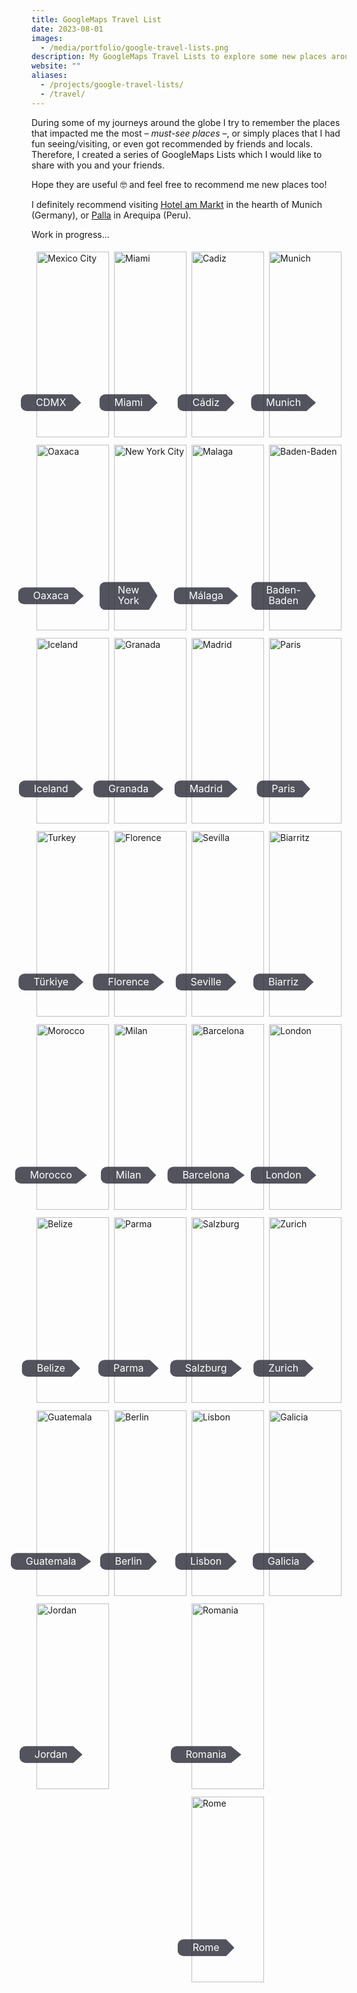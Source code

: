 ```yaml
---
title: GoogleMaps Travel List
date: 2023-08-01
images:
  - /media/portfolio/google-travel-lists.png
description: My GoogleMaps Travel Lists to explore some new places around the globe.
website: ""
aliases:
  - /projects/google-travel-lists/
  - /travel/
---
```


During some of my journeys around the globe I try to remember the places that impacted me the most – _must-see places_ –, or simply places that I had fun seeing/visiting, or even got recommended by friends and locals. Therefore, I created a series of GoogleMaps Lists which I would like to share with you and your friends.

Hope they are useful 🤓 and feel free to recommend me new places too!

I definitely recommend visiting [Hotel am Markt](https://www.hotel-am-markt.eu/) in the hearth of Munich (Germany), or [Palla](https://www.palla.pe/) in Arequipa (Peru).

Work in progress...

<!-- STYLESHEET CSS -->

<style>
  div {
    box-sizing: border-box !important;
  }

  img {
    margin-bottom: 0.5em !important;
  }

  .travel_row_img_grid {
    display: -ms-flexbox;
    display: flex;
    -ms-flex-wrap: wrap;
    flex-wrap: wrap;
    padding: 0 4px;
  }

  .travel_column_img_grid {
    -ms-flex: 25%;
    flex: 25%;
    max-width: 25%;
    padding: 0 4px;
  }

  .travel_column_img_grid img {
    margin-top: 5px;
    vertical-align: middle;
    width: 100%;
  }

  @media screen and (max-width: 800px) {
    .travel_column_img_grid {
      -ms-flex: 50%;
      flex: 50%;
      max-width: 50%;
    }

    .travel_container_img_grid .button-class {
      color: white;
      font-size: 16px;
      line-height: 1.1;
    }
  }

  @media screen and (max-width: 600px) {
    .travel_column_img_grid {
      -ms-flex: 100%;
      flex: 100%;
      max-width: 100%;
    }

    .travel_container_img_grid .button-class {
      color: white;
      font-size: 18px;
      line-height: 1.1;
    }
  }

  .travel_container_img_grid {
    position: relative;
    width: 100%;
    max-width: 400px;
  }

  .travel_container_img_grid img {
    width: 100%;
    height: auto;
  }

  .travel_container_img_grid .button-class {
    position: absolute;
    top: 80%;
    left: 20%;
    transform: translate(-50%, -50%);
    -ms-transform: translate(-50%, -50%);
    background-color: rgb(40, 42, 54, 0.8);
    color: white;
    font-size: 16px;
    line-height: 1.1;
    padding: 5px 24px;
    border: none;
    cursor: pointer;
    border-radius: 10px;
    text-align: center;
    clip-path: polygon(0% 0%, 85% 0%, 100% 50%, 85% 100%, 0% 100%);
  }

  .travel_container_img_grid .button-class:hover {
    background-color: rgb(41, 98, 255, 0.9);
    cursor: pointer;
  }
</style>

<div class="travel_row_img_grid">
  <div class="travel_column_img_grid">
    <a href="https://goo.gl/maps/xweG7kQr8jq8omd36" target="_blank" rel="noreferrer nofollow external">
    <div class="travel_container_img_grid">
      <img src="/media/gmaps-images/cdmx-mexico.webp" alt="Mexico City">
        <div class="button-class">CDMX</div>
    </div>
    </a>
    <a href="https://goo.gl/maps/YGVFEnzAQyd8rTt17" target="_blank" rel="noreferrer nofollow external">
    <div class="travel_container_img_grid">
      <img src="/media/gmaps-images/oaxaca-mexico.webp" alt="Oaxaca">
        <div class="button-class">Oaxaca</div>
    </div>
    </a>
    <a href="https://goo.gl/maps/Rmu2vJUvN9Y8a6bV9" target="_blank" rel="noreferrer nofollow external">
    <div class="travel_container_img_grid">
      <img src="/media/gmaps-images/iceland-country.webp" alt="Iceland">
        <div class="button-class">Iceland</div>
    </div>
    </a>
    <a href="https://goo.gl/maps/ayVeY3vubnoMDRhK6" target="_blank" rel="noreferrer nofollow external">
    <div class="travel_container_img_grid">
      <img src="/media/gmaps-images/turkey.webp" alt="Turkey">
        <div class="button-class">Türkiye</div>
    </div>
    </a>
    <a href="https://goo.gl/maps/D8Fo9d9fbXcT25CM8" target="_blank" rel="noreferrer nofollow external">
    <div class="travel_container_img_grid">
      <img src="/media/gmaps-images/morocco.webp" alt="Morocco">
        <div class="button-class">Morocco</div>
    </div>
    </a>
    <a href="https://goo.gl/maps/HHyqSqxHs2ZR94UW8" target="_blank" rel="noreferrer nofollow external">
    <div class="travel_container_img_grid">
      <img src="/media/gmaps-images/belize.webp" alt="Belize">
        <div class="button-class">Belize</div>
    </div>
    </a>
    <a href="https://goo.gl/maps/86zTscXooBzyB5rt5" target="_blank" rel="noreferrer nofollow external">
    <div class="travel_container_img_grid">
      <img src="/media/gmaps-images/guatemala.webp" alt="Guatemala">
        <div class="button-class">Guatemala</div>
    </div>
    </a>
    <a href="https://goo.gl/maps/qA5qUYUCNLadKLTP9" target="_blank" rel="noreferrer nofollow external">
    <div class="travel_container_img_grid">
      <img src="/media/gmaps-images/jordan.webp" alt="Jordan">
        <div class="button-class">Jordan</div>
    </div>
    </a>
  </div>

  <div class="travel_column_img_grid">
  <a href="https://goo.gl/maps/1JEc36CbsZi9HZw27" target="_blank" rel="noreferrer nofollow external">
    <div class="travel_container_img_grid">
      <img src="/media/gmaps-images/miami-usa.webp" alt="Miami">
        <div class="button-class">Miami</div>
    </div>
    </a>
    <a href="https://goo.gl/maps/qvcjPQ7uvk4XVBKm7" target="_blank" rel="noreferrer nofollow external">
    <div class="travel_container_img_grid">
      <img src="/media/gmaps-images/newyork-usa.webp" alt="New York City">
        <div class="button-class">New York</div>
    </div>
    </a>
    <a href="https://goo.gl/maps/6yRd5DN27anUrUYA7" target="_blank" rel="noreferrer nofollow external">
    <div class="travel_container_img_grid">
      <img src="/media/gmaps-images/granada.webp" alt="Granada">
        <div class="button-class">Granada</div>
    </div>
    </a>
    <a href="https://goo.gl/maps/5K2mFWgBtBV84AaA7" target="_blank" rel="noreferrer nofollow external">
    <div class="travel_container_img_grid">
      <img src="/media/gmaps-images/florence.webp" alt="Florence">
        <div class="button-class">Florence</div>
    </div>
    </a>
    <a href="https://goo.gl/maps/UrjF3Yw5TazsLQPv9" target="_blank" rel="noreferrer nofollow external">
    <div class="travel_container_img_grid">
      <img src="/media/gmaps-images/milan-italy.webp" alt="Milan">
        <div class="button-class">Milan</div>
    </div>
    </a>
    <a href="https://goo.gl/maps/2tC9w1GtTQB1LPaFA" target="_blank" rel="noreferrer nofollow external">
    <div class="travel_container_img_grid">
      <img src="/media/gmaps-images/parma-italy.webp" alt="Parma">
        <div class="button-class">Parma</div>
    </div>
    </a>
    <a href="https://goo.gl/maps/8QbYc92sPVZwr8MLA" target="_blank" rel="noreferrer nofollow external">
    <div class="travel_container_img_grid">
      <img src="/media/gmaps-images/berlin.webp" alt="Berlin">
        <div class="button-class">Berlin</div>
    </div>
    </a>
  </div>

  <div class="travel_column_img_grid">
  <a href="https://goo.gl/maps/n4KSVZf3ekJ84hjR7" target="_blank" rel="noreferrer nofollow external">
    <div class="travel_container_img_grid">
      <img src="/media/gmaps-images/cadiz-spain.webp" alt="Cadiz">
        <div class="button-class">Cádiz</div>
    </div>
    </a>
    <a href="https://goo.gl/maps/mkBBDkF7Qhfo8A5TA" target="_blank" rel="noreferrer nofollow external">
    <div class="travel_container_img_grid">
      <img src="/media/gmaps-images/malaga-spain.webp" alt="Malaga">
        <div class="button-class">Málaga</div>
    </div>
    </a>
    <a href="https://goo.gl/maps/uVDZCEa1vLotgps78" target="_blank" rel="noreferrer nofollow external">
    <div class="travel_container_img_grid">
      <img src="/media/gmaps-images/madrid-spain.webp" alt="Madrid">
        <div class="button-class">Madrid</div>
    </div>
    </a>
    <a href="https://goo.gl/maps/hgW4NTkVMnJECMa48" target="_blank" rel="noreferrer nofollow external">
    <div class="travel_container_img_grid">
      <img src="/media/gmaps-images/seville-spain.webp" alt="Sevilla">
        <div class="button-class">Seville</div>
    </div>
    </a>
    <a href="https://goo.gl/maps/nTyJNb5FmzRLmDya6" target="_blank" rel="noreferrer nofollow external">
    <div class="travel_container_img_grid">
      <img src="/media/gmaps-images/barcelona-spain.webp" alt="Barcelona">
        <div class="button-class">Barcelona</div>
    </div>
    </a>
    <a href="https://goo.gl/maps/R5pfav5PYXFutu5ZA" target="_blank" rel="noreferrer nofollow external">
    <div class="travel_container_img_grid">
      <img src="/media/gmaps-images/salzburg-austria.webp" alt="Salzburg">
        <div class="button-class">Salzburg</div>
    </div>
    </a>
    <a href="https://goo.gl/maps/EJLfYTQYK52T8v9i6" target="_blank" rel="noreferrer nofollow external">
    <div class="travel_container_img_grid">
      <img src="/media/gmaps-images/lisbon-portugal.webp" alt="Lisbon">
        <div class="button-class">Lisbon</div>
    </div>
    </a>
    <a href="https://goo.gl/maps/FP7pv556qRE5tLAU6" target="_blank" rel="noreferrer nofollow external">
    <div class="travel_container_img_grid">
      <img src="/media/gmaps-images/romania.webp" alt="Romania">
        <div class="button-class">Romania</div>
    </div>
    </a>
    <a href="https://goo.gl/maps/jRU7rsrGZeddLUDU6" target="_blank" rel="noreferrer nofollow external">
    <div class="travel_container_img_grid">
      <img src="/media/gmaps-images/rome-italy.webp" alt="Rome">
        <div class="button-class">Rome</div>
    </div>
    </a>
  </div>

  <div class="travel_column_img_grid">
  <a href="https://goo.gl/maps/KmzMJEcfaZ5vkoNy6" target="_blank" rel="noreferrer nofollow external">
    <div class="travel_container_img_grid">
      <img src="/media/gmaps-images/munich-germany.webp" alt="Munich">
        <div class="button-class">Munich</div>
    </div>
    </a>
    <a href="https://goo.gl/maps/4FGi7FsyRsE4spNM8" target="_blank" rel="noreferrer nofollow external">
    <div class="travel_container_img_grid">
      <img src="/media/gmaps-images/baden-baden-germany.webp" alt="Baden-Baden">
        <div class="button-class">Baden-Baden</div>
    </div>
    </a>
    <a href="https://goo.gl/maps/CEKdSx2KLyCCzdT86" target="_blank" rel="noreferrer nofollow external">
    <div class="travel_container_img_grid">
      <img src="/media/gmaps-images/paris-france.webp" alt="Paris">
        <div class="button-class">Paris</div>
    </div>
    </a>
    <a href="https://goo.gl/maps/H7mSw7aMbakJ5EgW8" target="_blank" rel="noreferrer nofollow external">
    <div class="travel_container_img_grid">
      <img src="/media/gmaps-images/biarritz-france.webp" alt="Biarritz">
        <div class="button-class">Biarriz</div>
    </div>
    </a>
    <a href="https://goo.gl/maps/KAUGawBPehRiiXxf8" target="_blank" rel="noreferrer nofollow external">
    <div class="travel_container_img_grid">
      <img src="/media/gmaps-images/london-uk.webp" alt="London">
        <div class="button-class">London</div>
    </div>
    </a>
    <a href="https://goo.gl/maps/pLRcEdderVNTi7c26" target="_blank" rel="noreferrer nofollow external">
    <div class="travel_container_img_grid">
      <img src="/media/gmaps-images/zurich-switzerland.webp" alt="Zurich">
        <div class="button-class">Zurich</div>
    </div>
    </a>
    <a href="https://goo.gl/maps/qWG8QBSKsyZPNLnE8" target="_blank" rel="noreferrer nofollow external">
    <div class="travel_container_img_grid">
      <img src="/media/gmaps-images/galicia-spain.webp" alt="Galicia">
        <div class="button-class">Galicia</div>
    </div>
    </a>
  </div>

</div>
